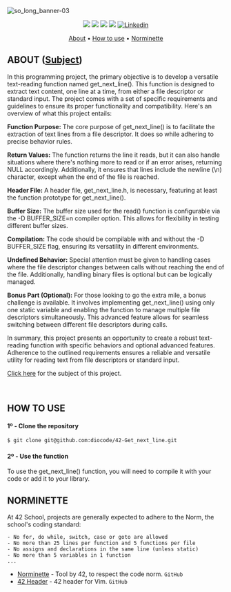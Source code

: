 ![so_long_banner-03](https://github.com/diocode/42-So_long/assets/107859177/f2d4d204-c35c-4eef-bb63-09aea6376882)

<p align="center">
	<img src="https://img.shields.io/badge/status-finished-success?color=%2312bab9&style=flat-square"/>
	<img src="https://img.shields.io/badge/evaluated-05%20%2F%2012%20%2F%202022-success?color=%2312bab9&style=flat-square"/>
	<img src="https://img.shields.io/badge/score-125%20%2F%20100-success?color=%2312bab9&style=flat-square"/>
	<img src="https://img.shields.io/github/last-commit/diocode/philosophers?color=%2312bab9&style=flat-square"/>
	<a href='https://www.linkedin.com/in/diogo-gsilva' target="_blank"><img alt='Linkedin' src='https://img.shields.io/badge/LinkedIn-100000?style=flat-square&logo=Linkedin&logoColor=white&labelColor=0A66C2&color=0A66C2'/></a>
</p>

<p align="center">
	<a href="#about">About</a> •
	<a href="#how-to-use">How to use</a> •
	<a href="#norminette">Norminette</a>
</p>

## ABOUT ([Subject](/.github/en.subject.pdf))

In this programming project, the primary objective is to develop a versatile text-reading function named get_next_line(). This function is designed to extract text content, one line at a time, from either a file descriptor or standard input. The project comes with a set of specific requirements and guidelines to ensure its proper functionality and compatibility. Here's an overview of what this project entails:

**Function Purpose:** The core purpose of get_next_line() is to facilitate the extraction of text lines from a file descriptor. It does so while adhering to precise behavior rules.

**Return Values:** The function returns the line it reads, but it can also handle situations where there's nothing more to read or if an error arises, returning NULL accordingly. Additionally, it ensures that lines include the newline (\n) character, except when the end of the file is reached.

**Header File:** A header file, get_next_line.h, is necessary, featuring at least the function prototype for get_next_line().

**Buffer Size:** The buffer size used for the read() function is configurable via the -D BUFFER_SIZE=n compiler option. This allows for flexibility in testing different buffer sizes.

**Compilation:** The code should be compilable with and without the -D BUFFER_SIZE flag, ensuring its versatility in different environments.

**Undefined Behavior:** Special attention must be given to handling cases where the file descriptor changes between calls without reaching the end of the file. Additionally, handling binary files is optional but can be logically managed.

**Bonus Part (Optional):** For those looking to go the extra mile, a bonus challenge is available. It involves implementing get_next_line() using only one static variable and enabling the function to manage multiple file descriptors simultaneously. This advanced feature allows for seamless switching between different file descriptors during calls.

In summary, this project presents an opportunity to create a robust text-reading function with specific behaviors and optional advanced features. Adherence to the outlined requirements ensures a reliable and versatile utility for reading text from file descriptors or standard input.

<a href="/.github/en.subject.pdf">Click here</a> for the subject of this project.

<br>

## HOW TO USE
#### 1º - Clone the repository
```bash
$ git clone git@github.com:diocode/42-Get_next_line.git
```
#### 2º - Use the function
To use the get_next_line() function, you will need to compile it with your code or add it to your library.
<br>

## NORMINETTE
At 42 School, projects are generally expected to adhere to the Norm, the school's coding standard:

```
- No for, do while, switch, case or goto are allowed
- No more than 25 lines per function and 5 functions per file
- No assigns and declarations in the same line (unless static)
- No more than 5 variables in 1 function
... 
```

* [Norminette](https://github.com/42School/norminette) - Tool by 42, to respect the code norm. `GitHub`
* [42 Header](https://github.com/42Paris/42header) - 42 header for Vim. `GitHub`
